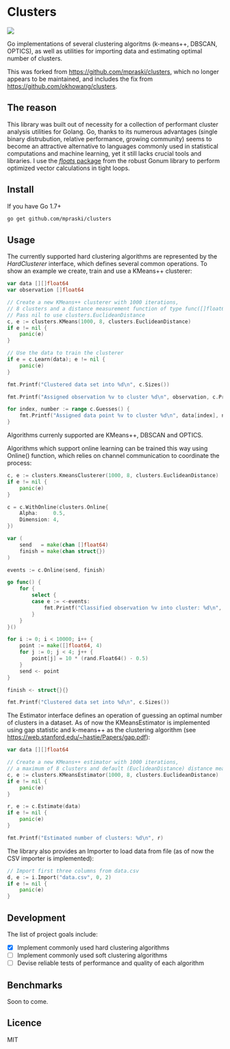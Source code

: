 # Clusters

[![](https://godoc.org/github.com/mpraski/clusters?status.svg)](https://godoc.org/github.com/mpraski/clusters)

Go implementations of several clustering algoritms (k-means++, DBSCAN, OPTICS), as well as utilities for importing data and estimating optimal number of clusters.

This was forked from https://github.com/mpraski/clusters, which no longer appears to be maintained, and includes the fix from https://github.com/okhowang/clusters.


## The reason

This library was built out of necessity for a collection of performant cluster analysis utilities for Golang. Go, thanks to its numerous advantages (single binary distrubution, relative performance, growing community) seems to become an attractive alternative to languages commonly used in statistical computations and machine learning, yet it still lacks crucial tools and libraries. I use the [*floats* package](https://github.com/gonum/gonum/tree/master/floats) from the robust Gonum library to perform optimized vector calculations in tight loops.

## Install

If you have Go 1.7+
```bash
go get github.com/mpraski/clusters
```

## Usage

The currently supported hard clustering algorithms are represented by the *HardClusterer* interface, which defines several common operations. To show an example we create, train and use a KMeans++ clusterer:

```go
var data [][]float64
var observation []float64

// Create a new KMeans++ clusterer with 1000 iterations, 
// 8 clusters and a distance measurement function of type func([]float64, []float64) float64).
// Pass nil to use clusters.EuclideanDistance
c, e := clusters.KMeans(1000, 8, clusters.EuclideanDistance)
if e != nil {
	panic(e)
}

// Use the data to train the clusterer
if e = c.Learn(data); e != nil {
	panic(e)
}

fmt.Printf("Clustered data set into %d\n", c.Sizes())

fmt.Printf("Assigned observation %v to cluster %d\n", observation, c.Predict(observation))

for index, number := range c.Guesses() {
	fmt.Printf("Assigned data point %v to cluster %d\n", data[index], number)
}
```

Algorithms currenly supported are KMeans++, DBSCAN and OPTICS.

Algorithms which support online learning can be trained this way using Online() function, which relies on channel communication to coordinate the process:

```go
c, e := clusters.KmeansClusterer(1000, 8, clusters.EuclideanDistance)
if e != nil {
	panic(e)
}

c = c.WithOnline(clusters.Online{
	Alpha:     0.5,
	Dimension: 4,
})

var (
	send   = make(chan []float64)
	finish = make(chan struct{})
)

events := c.Online(send, finish)

go func() {
	for {
		select {
		case e := <-events:
			fmt.Printf("Classified observation %v into cluster: %d\n", e.Observation, e.Cluster)
		}
	}
}()

for i := 0; i < 10000; i++ {
	point := make([]float64, 4)
	for j := 0; j < 4; j++ {
		point[j] = 10 * (rand.Float64() - 0.5)
	}
	send <- point
}

finish <- struct{}{}

fmt.Printf("Clustered data set into %d\n", c.Sizes())
```

The Estimator interface defines an operation of guessing an optimal number of clusters in a dataset. As of now the KMeansEstimator is implemented using gap statistic and k-means++ as the clustering algorithm (see https://web.stanford.edu/~hastie/Papers/gap.pdf):

```go
var data [][]float64

// Create a new KMeans++ estimator with 1000 iterations, 
// a maximum of 8 clusters and default (EuclideanDistance) distance measurement
c, e := clusters.KMeansEstimator(1000, 8, clusters.EuclideanDistance)
if e != nil {
	panic(e)
}

r, e := c.Estimate(data)
if e != nil {
	panic(e)
}

fmt.Printf("Estimated number of clusters: %d\n", r)

```

The library also provides an Importer to load data from file (as of now the CSV importer is implemented):

```go
// Import first three columns from data.csv
d, e := i.Import("data.csv", 0, 2)
if e != nil {
	panic(e)
}
```

## Development

The list of project goals include:
- [x] Implement commonly used hard clustering algorithms
- [ ] Implement commonly used soft clustering algorithms
- [ ] Devise reliable tests of performance and quality of each algorithm

## Benchmarks

Soon to come.

## Licence

MIT
